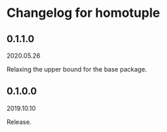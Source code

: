 # Changelog for homotuple

## 0.1.1.0

2020.05.26

Relaxing the upper bound for the base package.

## 0.1.0.0

2019.10.10

Release.
